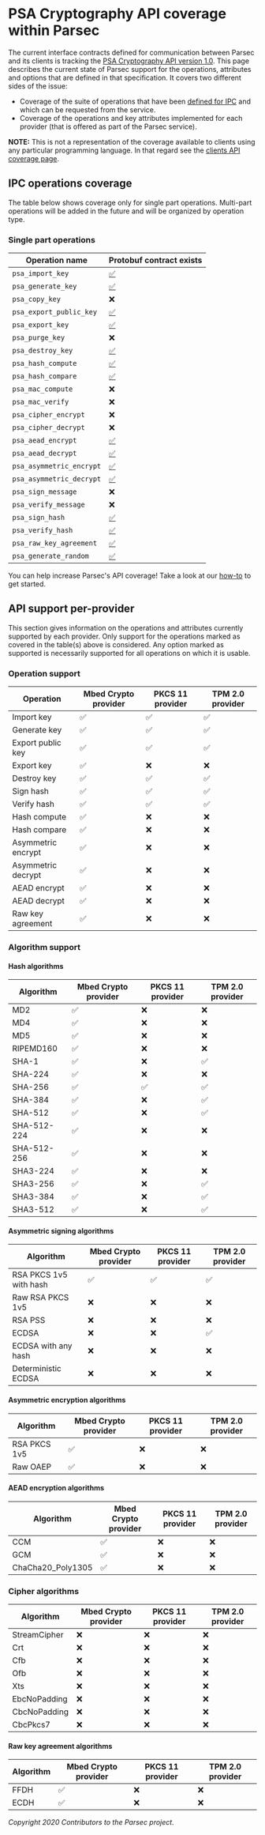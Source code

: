 # PSA Cryptography API coverage within Parsec

The current interface contracts defined for communication between Parsec and its clients is tracking
the [PSA Cryptography API version
1.0](https://developer.arm.com/architectures/security-architectures/platform-security-architecture/documentation).
This page describes the current state of Parsec support for the operations, attributes and options
that are defined in that specification. It covers two different sides of the issue:

- Coverage of the suite of operations that have been [defined for
   IPC](https://github.com/parallaxsecond/parsec-operations) and which can be requested from the
   service.
- Coverage of the operations and key attributes implemented for each provider (that is offered as
   part of the Parsec service).

**NOTE:** This is not a representation of the coverage available to clients using any particular
programming language. In that regard see the [clients API coverage page](clients_api_coverage.md).

## IPC operations coverage

The table below shows coverage only for single part operations. Multi-part operations will be added
in the future and will be organized by operation type.

### Single part operations

| Operation name           | Protobuf contract exists                                                                                     |
|--------------------------|--------------------------------------------------------------------------------------------------------------|
| `psa_import_key`         | [✅](https://github.com/parallaxsecond/parsec-operations/blob/master/protobuf/psa_import_key.proto)         |
| `psa_generate_key`       | [✅](https://github.com/parallaxsecond/parsec-operations/blob/master/protobuf/psa_generate_key.proto)       |
| `psa_copy_key`           | ❌                                                                                                          |
| `psa_export_public_key`  | [✅](https://github.com/parallaxsecond/parsec-operations/blob/master/protobuf/psa_export_public_key.proto)  |
| `psa_export_key`         | [✅](https://github.com/parallaxsecond/parsec-operations/blob/master/protobuf/psa_export_key.proto)         |
| `psa_purge_key`          | ❌                                                                                                          |
| `psa_destroy_key`        | [✅](https://github.com/parallaxsecond/parsec-operations/blob/master/protobuf/psa_destroy_key.proto)        |
| `psa_hash_compute`       | [✅](https://github.com/parallaxsecond/parsec-operations/blob/master/protobuf/psa_hash_compute.proto)       |
| `psa_hash_compare`       | [✅](https://github.com/parallaxsecond/parsec-operations/blob/master/protobuf/psa_hash_compare.proto)       |
| `psa_mac_compute`        | ❌                                                                                                          |
| `psa_mac_verify`         | ❌                                                                                                          |
| `psa_cipher_encrypt`     | ❌                                                                                                          |
| `psa_cipher_decrypt`     | ❌                                                                                                          |
| `psa_aead_encrypt`       | [✅](https://github.com/parallaxsecond/parsec-operations/blob/master/protobuf/psa_aead_encrypt.proto)       |
| `psa_aead_decrypt`       | [✅](https://github.com/parallaxsecond/parsec-operations/blob/master/protobuf/psa_aead_decrypt.proto)       |
| `psa_asymmetric_encrypt` | [✅](https://github.com/parallaxsecond/parsec-operations/blob/master/protobuf/psa_asymmetric_encrypt.proto) |
| `psa_asymmetric_decrypt` | [✅](https://github.com/parallaxsecond/parsec-operations/blob/master/protobuf/psa_asymmetric_decrypt.proto) |
| `psa_sign_message`       | ❌                                                                                                          |
| `psa_verify_message`     | ❌                                                                                                          |
| `psa_sign_hash`          | [✅](https://github.com/parallaxsecond/parsec-operations/blob/master/protobuf/psa_sign_hash.proto)          |
| `psa_verify_hash`        | [✅](https://github.com/parallaxsecond/parsec-operations/blob/master/protobuf/psa_verify_hash.proto)        |
| `psa_raw_key_agreement`  | [✅](https://github.com/parallaxsecond/parsec-operations/blob/master/protobuf/psa_raw_key_agreement.proto)  |
| `psa_generate_random`    | [✅](https://github.com/parallaxsecond/parsec-operations/blob/master/protobuf/psa_generate_random.proto)    |

You can help increase Parsec's API coverage! Take a look at our
[how-to](contributing/adding_new_operation_how_to.md) to get started.

## API support per-provider

This section gives information on the operations and attributes currently supported by each
provider. Only support for the operations marked as covered in the table(s) above is considered. Any
option marked as supported is necessarily supported for all operations on which it is usable.

### Operation support

| Operation          | Mbed Crypto provider | PKCS 11 provider | TPM 2.0 provider |
|--------------------|----------------------|------------------|------------------|
| Import key         | ✅                  | ✅              | ✅              |
| Generate key       | ✅                  | ✅              | ✅              |
| Export public key  | ✅                  | ✅              | ✅              |
| Export key         | ✅                  | ❌              | ❌              |
| Destroy key        | ✅                  | ✅              | ✅              |
| Sign hash          | ✅                  | ✅              | ✅              |
| Verify hash        | ✅                  | ✅              | ✅              |
| Hash compute       | ✅                  | ❌              | ❌              |
| Hash compare       | ✅                  | ❌              | ❌              |
| Asymmetric encrypt | ✅                  | ❌              | ❌              |
| Asymmetric decrypt | ✅                  | ❌              | ❌              |
| AEAD encrypt       | ✅                  | ❌              | ❌              |
| AEAD decrypt       | ✅                  | ❌              | ❌              |
| Raw key agreement  | ✅                  | ❌              | ❌              |

### Algorithm support

#### Hash algorithms

| Algorithm   | Mbed Crypto provider | PKCS 11 provider | TPM 2.0 provider |
|-------------|----------------------|------------------|------------------|
| MD2         | ✅                  | ❌              | ❌              |
| MD4         | ✅                  | ❌              | ❌              |
| MD5         | ✅                  | ❌              | ❌              |
| RIPEMD160   | ✅                  | ❌              | ❌              |
| SHA-1       | ✅                  | ❌              | ✅              |
| SHA-224     | ✅                  | ❌              | ❌              |
| SHA-256     | ✅                  | ✅              | ✅              |
| SHA-384     | ✅                  | ❌              | ✅              |
| SHA-512     | ✅                  | ❌              | ✅              |
| SHA-512-224 | ✅                  | ❌              | ❌              |
| SHA-512-256 | ✅                  | ❌              | ❌              |
| SHA3-224    | ✅                  | ❌              | ❌              |
| SHA3-256    | ✅                  | ❌              | ✅              |
| SHA3-384    | ✅                  | ❌              | ✅              |
| SHA3-512    | ✅                  | ❌              | ✅              |

#### Asymmetric signing algorithms

| Algorithm              | Mbed Crypto provider | PKCS 11 provider | TPM 2.0 provider |
|------------------------|----------------------|------------------|------------------|
| RSA PKCS 1v5 with hash | ✅                  | ✅              | ✅              |
| Raw RSA PKCS 1v5       | ❌                  | ❌              | ❌              |
| RSA PSS                | ❌                  | ❌              | ❌              |
| ECDSA                  | ❌                  | ❌              | ✅              |
| ECDSA with any hash    | ❌                  | ❌              | ❌              |
| Deterministic ECDSA    | ❌                  | ❌              | ❌              |

#### Asymmetric encryption algorithms

| Algorithm    | Mbed Crypto provider | PKCS 11 provider | TPM 2.0 provider |
|--------------|----------------------|------------------|------------------|
| RSA PKCS 1v5 | ✅                  | ❌              | ❌              |
| Raw OAEP     | ✅                  | ❌              | ❌              |

#### AEAD encryption algorithms

| Algorithm         | Mbed Crypto provider | PKCS 11 provider | TPM 2.0 provider |
|-------------------|----------------------|------------------|------------------|
| CCM               | ✅                  | ❌              | ❌              |
| GCM               | ✅                  | ❌              | ❌              |
| ChaCha20_Poly1305 | ✅                  | ❌              | ❌              |

### Cipher algorithms

| Algorithm    | Mbed Crypto provider | PKCS 11 provider | TPM 2.0 provider |
|--------------|----------------------|------------------|------------------|
| StreamCipher | ❌                  | ❌              | ❌              |
| Crt          | ❌                  | ❌              | ❌              |
| Cfb          | ❌                  | ❌              | ❌              |
| Ofb          | ❌                  | ❌              | ❌              |
| Xts          | ❌                  | ❌              | ❌              |
| EbcNoPadding | ❌                  | ❌              | ❌              |
| CbcNoPadding | ❌                  | ❌              | ❌              |
| CbcPkcs7     | ❌                  | ❌              | ❌              |

#### Raw key agreement algorithms

| Algorithm | Mbed Crypto provider | PKCS 11 provider | TPM 2.0 provider |
|-----------|----------------------|------------------|------------------|
| FFDH      | ✅                  | ❌              | ❌              |
| ECDH      | ✅                  | ❌              | ❌              |

*Copyright 2020 Contributors to the Parsec project.*
